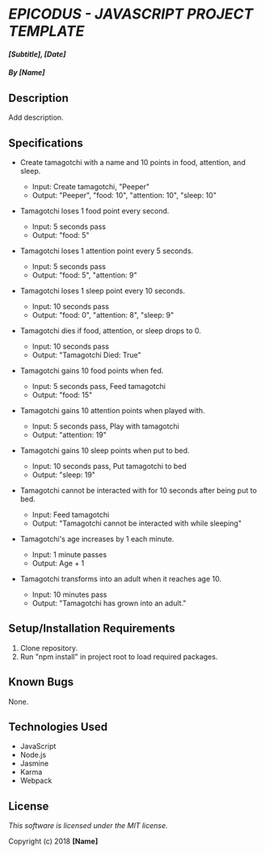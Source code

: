 # _EPICODUS - JAVASCRIPT PROJECT TEMPLATE_

#### _[Subtitle], [Date]_

#### _By [Name]_

## Description

Add description.

## Specifications

- Create tamagotchi with a name and 10 points in food, attention, and sleep.
  - Input: Create tamagotchi, "Peeper"
  - Output: "Peeper", "food: 10", "attention: 10", "sleep: 10"

- Tamagotchi loses 1 food point every second.
  - Input: 5 seconds pass
  - Output: "food: 5"

- Tamagotchi loses 1 attention point every 5 seconds.
  - Input: 5 seconds pass
  - Output: "food: 5", "attention: 9"

- Tamagotchi loses 1 sleep point every 10 seconds.
  - Input: 10 seconds pass
  - Output: "food: 0", "attention: 8", "sleep: 9"

- Tamagotchi dies if food, attention, or sleep drops to 0.
  - Input: 10 seconds pass
  - Output: "Tamagotchi Died: True"

- Tamagotchi gains 10 food points when fed.
  - Input: 5 seconds pass, Feed tamagotchi
  - Output: "food: 15"

- Tamagotchi gains 10 attention points when played with.
  - Input: 5 seconds pass, Play with tamagotchi
  - Output: "attention: 19"

- Tamagotchi gains 10 sleep points when put to bed.
  - Input: 10 seconds pass, Put tamagotchi to bed
  - Output: "sleep: 19"

- Tamagotchi cannot be interacted with for 10 seconds after being put to bed.
  - Input: Feed tamagotchi
  - Output: "Tamagotchi cannot be interacted with while sleeping"

- Tamagotchi's age increases by 1 each minute.
  - Input: 1 minute passes
  - Output: Age + 1

- Tamagotchi transforms into an adult when it reaches age 10.
  - Input: 10 minutes pass
  - Output: "Tamagotchi has grown into an adult."

## Setup/Installation Requirements

1. Clone repository.
2. Run "npm install" in project root to load required packages.

## Known Bugs

None.

## Technologies Used

* JavaScript
* Node.js
* Jasmine
* Karma
* Webpack

## License

_This software is licensed under the MIT license._

Copyright (c) 2018 **[Name]**
